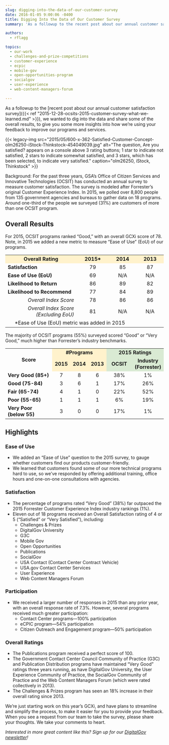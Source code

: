 ```yaml
---
slug: digging-into-the-data-of-our-customer-survey
date: 2016-01-05 9:00:06 -0400
title: Digging Into the Data of Our Customer Survey
summary: 'As a followup to the recent post about our annual customer satisfaction survey, we wanted to dig into the data and share some of the overall results, to give you some more insights into how we’re using your feedback to improve our programs and services.'

authors:
  - rflagg

topics:
  - our-work
  - challenges-and-prize-competitions
  - customer-experience
  - ecpic
  - mobile-gov
  - open-opportunities-program
  - socialgov
  - user-experience
  - web-content-managers-forum

---
```


As a followup to the [recent post about our annual customer satisfaction survey]({{< ref "2015-12-28-ocsits-2015-customer-survey-what-we-learned.md" >}}), we wanted to dig into the data and share some of the overall results, to give you some more insights into how we’re using your feedback to improve our programs and services.

{{< legacy-img src="2015/05/600-x-362-Satisfied-Customer-Concept-olm26250-iStock-Thinkstock-454049039.jpg" alt="The question, Are you satisfied? appears on a console above 3 rating buttons; 1 star to indicate not satisfied, 2 stars to indicate somewhat satisfied, and 3 stars, which has been selected, to indicate very satisfied." caption="olm26250, iStock, Thinkstock" >}} 

Background: For the past three years, GSA’s Office of Citizen Services and Innovative Technologies (OCSIT) has conducted an annual survey to measure customer satisfaction. The survey is modeled after Forrester’s original Customer Experience Index. In 2015, we polled over 8,800 people from 135 government agencies and bureaus to gather data on 18 programs. Around one-third of the people we surveyed (31%) are customers of more than one OCSIT program.

## Overall Results

For 2015, OCSIT programs ranked “Good,” with an overall GCXi score of 78. Note, in 2015 we added a new metric to measure “Ease of Use” (EoU) of our programs.

<table border="0" width="100%" cellspacing="2" cellpadding="2">
  <tr>
    <td align="center" bgcolor="#fff2cc" width="45%"><strong>Overall Rating</strong></td>
    <td align="center" bgcolor="#fff2cc"><strong>2015*</strong></td>
    <td align="center" bgcolor="#fff2cc"><strong>2014</strong></td>
    <td align="center" bgcolor="#fff2cc"><strong>2013</strong></td>
  </tr>
  <tr>
    <td><strong>Satisfaction</strong></td>
    <td align="center">79</td>
    <td align="center">85</td>
    <td align="center">87</td>
  </tr>
  <tr>
    <td><strong>Ease of Use (EoU)</strong></td>
    <td align="center">69</td>
    <td align="center">N/A</td>
    <td align="center">N/A</td>
  </tr>
  <tr>
    <td><strong>Likelihood to Return</strong></td>
    <td align="center">86</td>
    <td align="center">89</td>
    <td align="center">82</td>
  </tr>
  <tr>
    <td><strong>Likelihood to Recommend</strong></td>
    <td align="center">77</td>
    <td align="center">84</td>
    <td align="center">89</td>
  </tr>
  <tr>
    <td align="right"><em>Overall Index Score</em></td>
    <td align="center">78</td>
    <td align="center">86</td>
    <td align="center">86</td>
  </tr>
  <tr>
    <td align="right"><em>Overall Index Score (Excluding EoU)</em></td>
    <td align="center">81</td>
    <td align="center">N/A</td>
    <td align="center">N/A</td>
  </tr>
  <tr>
    <td style="padding-left: 30px" colspan="4">*Ease of Use (EoU) metric was added in 2015</td>
  </tr>
</table>

The majority of OCSIT programs (55%) surveyed scored “Good” or “Very Good,” much higher than Forrester’s industry benchmarks.

<table border="0" width="100%" cellspacing="2" cellpadding="2">
  <tr>
    <td rowspan="2" align="center" width="33%"><strong>Score</strong></td>
    <td colspan="3" align="center" bgcolor="#fff2cc"><strong>#Programs</strong></td>
    <td colspan="2" align="center" bgcolor="#d9ead3"><strong>2015 Ratings</strong></td>
  </tr>
  <tr>
    <td align="center" bgcolor="#fff2cc" width="11%"><strong>2015</strong></td>
    <td align="center" bgcolor="#fff2cc" width="11%"><strong>2014</strong></td>
    <td align="center" bgcolor="#fff2cc" width="11%"><strong>2013</strong></td>
    <td align="center" bgcolor="#d9ead3" width="17%"><strong>OCSIT</strong></td>
    <td align="center" bgcolor="#d9ead3" width="17%"><strong>Industry (Forrester)</strong></td>
  </tr>
  <tr>
    <td><strong>Very Good (85+)</strong></td>
    <td align="center">7</td>
    <td align="center">8</td>
    <td align="center">6</td>
    <td align="center">38%</td>
    <td align="center">1%</td>
  </tr>
  <tr>
    <td><strong>Good (75-84)</strong></td>
    <td align="center">3</td>
    <td align="center">6</td>
    <td align="center">1</td>
    <td align="center">17%</td>
    <td align="center">26%</td>
  </tr>
  <tr>
    <td><strong>Fair (65-74)</strong></td>
    <td align="center">4</td>
    <td align="center">1</td>
    <td align="center">0</td>
    <td align="center">22%</td>
    <td align="center">52%</td>
  </tr>
  <tr>
    <td><strong>Poor (55-65)</strong></td>
    <td align="center">1</td>
    <td align="center">1</td>
    <td align="center">1</td>
    <td align="center">6%</td>
    <td align="center">19%</td>
  </tr>
  <tr>
    <td><strong>Very Poor (below 55)</strong></td>
    <td align="center">3</td>
    <td align="center">0</td>
    <td align="center">0</td>
    <td align="center">17%</td>
    <td align="center">1%</td>
  </tr>
</table>

## Highlights

### Ease of Use

* We added an “Ease of Use” question to the 2015 survey, to gauge whether customers find our products customer-friendly.
* We learned that customers found some of our more technical programs hard to use, so we’ve responded by offering additional training, office hours and one-on-one consultations with agencies.

### Satisfaction

* The percentage of programs rated “Very Good” (38%) far outpaced the 2015 Forrester Customer Experience Index industry rankings (1%).
* Eleven out of 18 programs received an Overall Satisfaction rating of 4 or 5 (“Satisfied” or “Very Satisfied”), including: 
   * Challenges & Prizes
   * DigitalGov University
   * G3C
   * Mobile Gov
   * Open Opportunities
   * Publications
   * SocialGov
   * USA Contact (Contact Center Contract Vehicle)
   * USA.gov Contact Center Services
   * User Experience
   * Web Content Managers Forum

### Participation

* We received a larger number of responses in 2015 than any prior year, with an overall response rate of 7.3%. However, several programs received much greater participation: 
   * Contact Center programs—100% participation
   * eCPIC program—54% participation
   * Citizen Outreach and Engagement program—50% participation

### Overall Ratings

* The Publications program received a perfect score of 100.
* The Government Contact Center Council Community of Practice (G3C) and Publication Distribution programs have maintained “Very Good” ratings three years running, as have DigitalGov University, the User Experience Community of Practice, the SocialGov Community of Practice and the Web Content Managers Forum (which were rated collectively in 2013).
* The Challenges & Prizes program has seen an 18% increase in their overall rating since 2013.

We’re just starting work on this year’s GCXi, and have plans to streamline and simplify the process, to make it easier for you to provide your feedback. When you see a request from our team to take the survey, please share your thoughts. We take your comments to heart.

_Interested in more great content like this? Sign up for our [DigitalGov newsletter](https://digital.gov/about/subscribe/)!_
